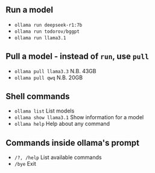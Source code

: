 ## Run a model
- `ollama run deepseek-r1:7b`
- `ollama run todorov/bggpt`
- `ollama run llama3.1`

## Pull a model - instead of `run`, use `pull`
- `ollama pull llama3.3` N.B. 43GB
- `ollama pull qwq` N.B. 20GB

## Shell commands
- `ollama list` List models
- `ollama show llama3.1` Show information for a model 
- `ollama help` Help about any command

## Commands inside ollama's prompt
- `/?, /help` List available commands
- `/bye` Exit